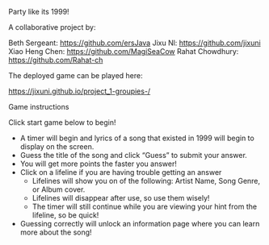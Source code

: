 Party like its 1999! 

A collaborative project by:

Beth Sergeant: https://github.com/ersJava
Jixu Nl: https://github.com/jixuni
Xiao Heng Chen: https://github.com/MagiSeaCow
Rahat Chowdhury: https://github.com/Rahat-ch

The deployed game can be played here:

https://jixuni.github.io/project_1-groupies-/

Game instructions

Click start game below to begin!

- A timer will begin and lyrics of a song that existed in 1999 will begin to display on the screen.
- Guess the title of the song and click “Guess” to submit your answer.
- You will get more points the faster you answer! 
- Click on a lifeline if you are having trouble getting an answer
    - Lifelines will show you on of the following: Artist Name, Song Genre, or Album cover. 
    - Lifelines will disappear after use, so use them wisely!
    - The timer will still continue while you are viewing your hint from the lifeline, so be quick! 
- Guessing correctly will unlock an information page where you can learn more about the song! 
